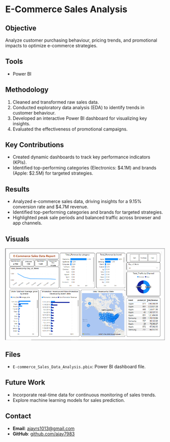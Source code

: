 # E-Commerce Sales Analysis

## Objective
Analyze customer purchasing behaviour, pricing trends, and promotional impacts to optimize e-commerce strategies.

## Tools
- Power BI

## Methodology
1. Cleaned and transformed raw sales data.
2. Conducted exploratory data analysis (EDA) to identify trends in customer behaviour.
3. Developed an interactive Power BI dashboard for visualizing key insights.
4. Evaluated the effectiveness of promotional campaigns.

## Key Contributions
- Created dynamic dashboards to track key performance indicators (KPIs).
- Identified top-performing categories (Electronics: $4.1M) and brands (Apple: $2.5M) for targeted strategies.

## Results
- Analyzed e-commerce sales data, driving insights for a 9.15% conversion rate and $4.7M revenue.
- Identified top-performing categories and brands for targeted strategies.
- Highlighted peak sale periods and balanced traffic across browser and app channels.

## Visuals
![Dashboard Screenshot](https://github.com/Ajay7983/Data-Analysis-Portfolio/blob/main/E-Commerce-Sales-Analysis/Dashboard.png)

## Files
- `E-commerce_Sales_Data_Analysis.pbix`: Power BI dashboard file.

## Future Work
- Incorporate real-time data for continuous monitoring of sales trends.
- Explore machine learning models for sales prediction.

## Contact
- **Email**: ajayrs1013@gmail.com
- **GitHub**: [github.com/ajay7983](https://github.com/ajay7983)

